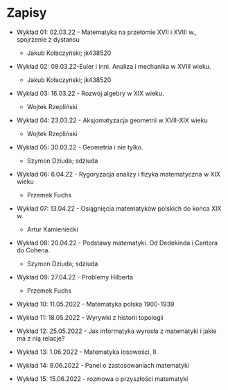 # Zapisy

- Wykład 01: 02.03.22 - Matematyka na przełomie XVII i XVIII w., spojrzenie z dystansu
  - Jakub Kołaczyński; jk438520
- Wykład 02: 09.03.22-Euler i inni. Analiza i mechanika w XVIII wieku.
  - Jakub Kołaczyński; jk438520
- Wykład 03: 16.03.22 - Rozwój algebry w XIX wieku.
  - Wojtek Rzepliński
- Wykład 04: 23.03.22 - Aksjomatyzacja geometrii w XVII-XIX wieku
  - Wojtek Rzepliński
- Wykład 05: 30.03.22 - Geometria i nie tylko.
  - Szymon Dziuda; sdziuda

- Wykład 06: 6.04.22 - Rygoryzacja analizy i fizyka matematyczna w XIX wieku
  - Przemek Fuchs

- Wykład 07: 13.04.22 - Osiągnięcia matematyków polskich do końca XIX w.
  - Artur Kamieniecki

- Wykład 08: 20.04.22 - Podstawy matematyki. Od Dedekinda i Cantora do Cohena.
  - Szymon Dziuda; sdziuda
  
- Wykład 09: 27.04.22 - Problemy Hilberta
  - Przemek Fuchs

- Wykład 10: 11.05.2022 - Matematyka polska 1900-1939

- Wykład 11: 18.05.2022 - Wyrywki z historii topologii

- Wykład 12: 25.05.2022 - Jak informatyka wyrosła z matematyki i jakie ma z nią relacje?

- Wykład 13: 1.06.2022 - Matematyka losowości, II.

- Wykład 14: 8.06.2022 - Panel o zastosowaniach matematyki

- Wykład 15: 15.06.2022 - rozmowa o przyszłości matematyki
